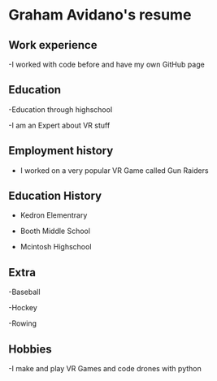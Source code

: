 # Graham Avidano's resume

## Work experience

-I worked with code before and have my own GitHub page

## Education

-Education through highschool

-I am an Expert about VR stuff

## Employment history

- I worked on a very popular VR Game called Gun Raiders

## Education History

- Kedron Elementrary

- Booth Middle School

- Mcintosh Highschool

## Extra

-Baseball

-Hockey

-Rowing

## Hobbies

-I make and play VR Games and code drones with python
